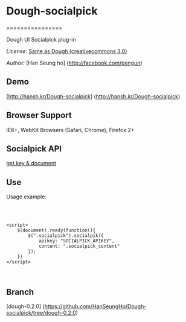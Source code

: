# Dough-socialpick
================

Dough UI Socialpick plug-in

*License:* [Same as Dough (creativecommons 3.0)](http://creativecommons.org/licenses/by/3.0/deed.ko)

*Author:* [Han Seung ho] (http://facebook.com/pengun)

## Demo

[http://hansh.kr/Dough-socialpick] (http://hansh.kr/Dough-socialpick)

## Browser Support

IE6+, WebKit Browsers (Safari, Chrome), Firefox 2+

## Socialpick API

[get key & document](http://dna.daum.net/apis/socialpick)

## Use

Usage example:

<pre>
  <script src="js/dough-socialpick.js"></script>
	<script>
		$(document).ready(function(){
			$(".socialpick").socialpik({
				apikey: "SOCIALPICK_APIKEY",
				content: ".socialpick_content"
			});
		})
	</script>

</pre>

## Branch

[dough-0.2.0] (https://github.com/HanSeungHo/Dough-socialpick/tree/dough-0.2.0)
